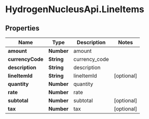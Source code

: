 # HydrogenNucleusApi.LineItems

## Properties
Name | Type | Description | Notes
------------ | ------------- | ------------- | -------------
**amount** | **Number** | amount | 
**currencyCode** | **String** | currency_code | 
**description** | **String** | description | 
**lineItemId** | **String** | lineItemId | [optional] 
**quantity** | **Number** | quantity | 
**rate** | **Number** | rate | 
**subtotal** | **Number** | subtotal | [optional] 
**tax** | **Number** | tax | [optional] 


